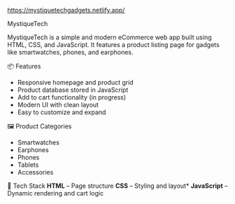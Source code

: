 https://mystiquetechgadgets.netlify.app/

 MystiqueTech

MystiqueTech is a simple and modern eCommerce web app built using HTML, CSS, and JavaScript. It features a product listing page for gadgets like smartwatches, phones, and earphones.

 📦 Features

* Responsive homepage and product grid
* Product database stored in JavaScript
* Add to cart functionality (in progress)
* Modern UI with clean layout
* Easy to customize and expand

🖼️ Product Categories

* Smartwatches
* Earphones
* Phones
* Tablets
* Accessories

 🧱 Tech Stack
 **HTML** – Page structure
**CSS** – Styling and layout* **JavaScript** – Dynamic rendering and cart logic


